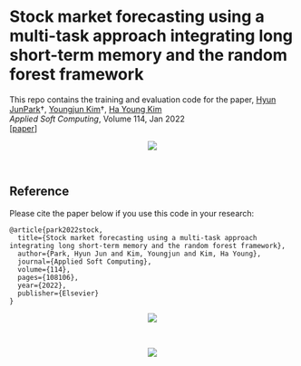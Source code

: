 # Stock market forecasting using a multi-task approach integrating long short-term memory and the random forest framework
This repo contains the training and evaluation code for the paper,
[Hyun JunPark](https://github.com/parkhyunjun77)†, [Youngjun Kim](https://github.com/YJ-20)†, [Ha Young Kim](https://sites.google.com/view/mlcf/home)  
*Applied Soft Computing*, Volume 114, Jan 2022 <br>
[[paper](https://doi.org/10.1016/j.asoc.2021.108106)]

<p align="center"><img src="https://user-images.githubusercontent.com/68987494/149459170-ff01bbc3-fd97-42c1-bd7b-c661e7b127a8.jpg"></p>
<br>

## Reference

Please cite the paper below if you use this code in your research:

    @article{park2022stock,
      title={Stock market forecasting using a multi-task approach integrating long short-term memory and the random forest framework},
      author={Park, Hyun Jun and Kim, Youngjun and Kim, Ha Young},
      journal={Applied Soft Computing},
      volume={114},
      pages={108106},
      year={2022},
      publisher={Elsevier}
    }

<p align="center"><img src="https://user-images.githubusercontent.com/68987494/149459485-1f555c73-532d-4237-a601-5aa3573f2f82.jpg"></p>
<br>
<p align="center"><img src="https://user-images.githubusercontent.com/68987494/149459503-116541c5-8dbb-40bf-83c5-d7292a018d13.JPG"></p>
